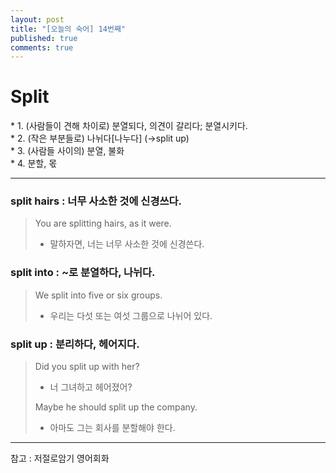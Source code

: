```yaml
---
layout: post
title: "[오늘의 숙어] 14번째"
published: true
comments: true
---
```


# Split

<p class="message">
    * 1. (사람들이 견해 차이로) 분열되다, 의견이 갈리다; 분열시키다. <br>
    * 2. (작은 부분들로) 나뉘다[나누다] (→split up) <br>
    * 3. (사람들 사이의) 분열, 불화 <br>
    * 4. 분할, 몫
</p>

---

### split hairs : 너무 사소한 것에 신경쓰다.
> You are splitting hairs, as it were.
> - 말하자면, 너는 너무 사소한 것에 신경쓴다.

### split into : ~로 분열하다, 나뉘다.
> We split into five or six groups.
> - 우리는 다섯 또는 여섯 그룹으로 나뉘어 있다.

### split up : 분리하다, 헤어지다.
> Did you split up with her?
> - 너 그녀하고 헤어졌어?
>
> Maybe he should split up the company.
> - 아마도 그는 회사를 분할해야 한다.

---

참고 : 저절로암기 영어회화
